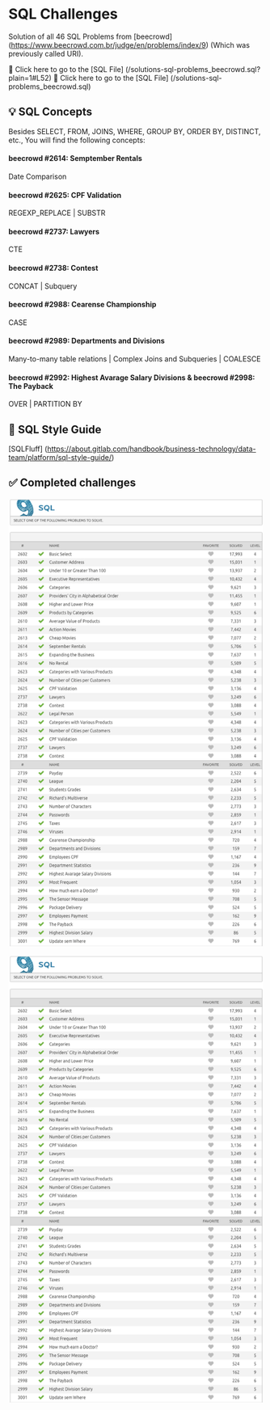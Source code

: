 # SQL Challenges

Solution of all 46 SQL Problems from [beecrowd] (https://www.beecrowd.com.br/judge/en/problems/index/9) (Which was previously called URI).

🔗 Click here to go to the [SQL File] (/solutions-sql-problems_beecrowd.sql?plain=1#L52)
🔗 Click here to go to the [SQL File] (/solutions-sql-problems_beecrowd.sql)

## 💡 SQL Concepts

Besides SELECT, FROM, JOINS, WHERE, GROUP BY, ORDER BY, DISTINCT, etc., You will find the following concepts:

#### beecrowd #2614: Semptember Rentals
Date Comparison

#### beecrowd #2625: CPF Validation
REGEXP_REPLACE | SUBSTR

#### beecrowd #2737: Lawyers
CTE

#### beecrowd #2738: Contest
CONCAT | Subquery

#### beecrowd #2988: Cearense Championship
CASE

#### beecrowd #2989: Departments and Divisions
Many-to-many table relations | Complex Joins and Subqueries | COALESCE

#### beecrowd #2992: Highest Avarage Salary Divisions & beecrowd #2998: The Payback
OVER | PARTITION BY

## 📝 SQL Style Guide

[SQLFluff] (https://about.gitlab.com/handbook/business-technology/data-team/platform/sql-style-guide/)

## ✅ Completed challenges

<img src="images/beecrowd-sql-problems.png">

![Beecrowd SQL Problems](/images/beecrowd-sql-problems.png "Beecrowd SQL Problems")

